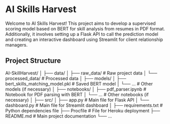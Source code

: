 # AI Skills Harvest

Welcome to AI Skills Harvest! This project aims to develop a supervised scoring model based on BERT for skill analysis from resumes in PDF format. Additionally, it involves setting up a Flask API to call the prediction model and creating an interactive dashboard using Streamlit for client relationship managers.

## Project Structure
AI-SkillHarvest/
│
├── data/
│ ├── raw_data/ # Raw project data
│ └── processed_data/ # Processed data
│
├── models/
│ ├── bert_skills_matching_model.pkl # Saved BERT model
│ └── ... # Other models (if necessary)
│
├── notebooks/
│ ├── pdf_parser.ipynb # Notebook for PDF parsing with BERT
│ └── ... # Other notebooks (if necessary)
│
├── src/
│ ├── app.py # Main file for Flask API
│ └── dashboard.py # Main file for Streamlit dashboard
│
├── requirements.txt # Python dependencies file
├── Procfile # File for Heroku deployment
├── README.md # Main project documentation
└── ...
